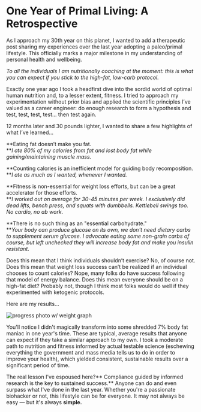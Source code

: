 # One Year of Primal Living: A Retrospective

As I approach my 30th year on this planet, I wanted to add a therapeutic post sharing my experiences over the last year adopting a paleo/primal lifestyle. This officially marks a major milestone in my understanding of personal health and wellbeing.

_To all the individuals I am nutritionally coaching at the moment: this is what you can expect if you stick to the high-fat, low-carb protocol._

Exactly one year ago I took a headfirst dive into the sordid world of optimal human nutrition and, to a lesser extent, fitness. I tried to approach my experimentation without prior bias and applied the scientific principles I’ve valued as a career engineer: do enough research to form a hypothesis and test, test, test, test… then test again.

12 months later and 30 pounds lighter, I wanted to share a few highlights of what I’ve learned...

**Eating fat doesn’t make you fat.   
**_I ate 80% of my calories from fat and lost body fat while gaining/maintaining muscle mass._

**Counting calories is an inefficient model for guiding body recomposition.   
**_I ate as much as I wanted, whenever I wanted._

**Fitness is non-essential for weight loss efforts, but can be a great accelerator for those efforts.  
**_I worked out on average for 30-45 minutes per week. I exclusively did dead lifts, bench press, and squats with dumbbells. Kettlebell swings too. No cardio, no ab work._

**There is no such thing as an "essential carbohydrate."  
**_Your body can produce glucose on its own, we don't need dietary carbs to supplement serum glucose. I advocate eating some non-grain carbs of course, but left unchecked they will increase body fat and make you insulin resistant._

Does this mean that I think individuals shouldn’t exercise? No, of course not. Does this mean that weight loss success can’t be realized if an individual chooses to count calories? Nope, many folks do have success following that model of energy balance. Does this mean everyone should be on a high-fat diet? Probably not, though I think most folks would do well if they experimented with ketogenic protocols.

Here are my results...

![progress photo w/ weight graph](https://s3.amazonaws.com/spmurraydata/images/2013-2014.jpg)

You'll notice I didn't magically transform into some shredded 7% body fat maniac in one year's time. These are typical, average results that anyone can expect if they take a similar approach to my own. I took a moderate path to nutrition and fitness informed by actual testable science (eschewing everything the government and mass media tells us to do in order to improve your health), which yielded consistent, sustainable results over a significant period of time.

The real lesson I've espoused here?** Compliance guided by informed research is the key to sustained success.** Anyone can do and even surpass what I've done in the last year. Whether you're a passionate biohacker or not, this lifestyle can be for everyone. It may not always be easy — but it's always **simple.**